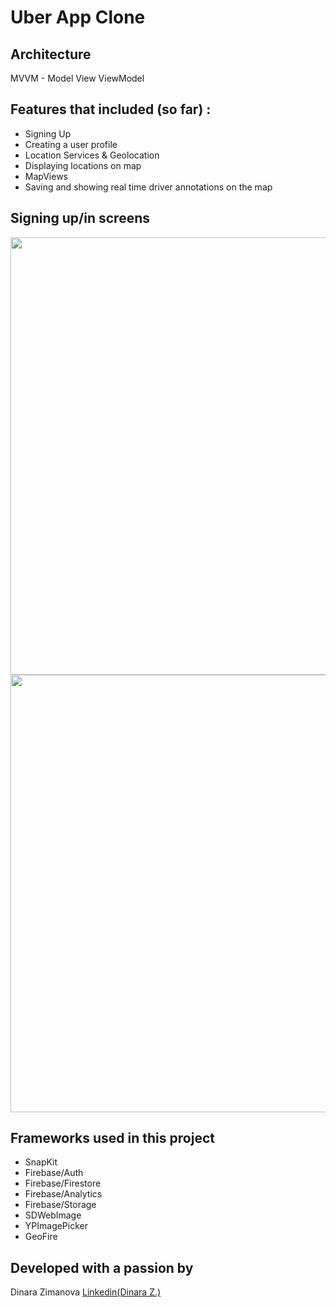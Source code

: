 <h1>Uber App Clone</h1>


<h2>Architecture</h2>
MVVM - Model View ViewModel

<h2>Features that included (so far) :</h2>
<ul>
  <li>Signing Up</li>
  <li>Creating a user profile</li>
  <li>Location Services & Geolocation</li>
  
  <li>Displaying locations on map</li>
  <li>MapViews</li>
  <li>Saving and showing real time driver annotations on the map</li>

</ul>
<h2>Signing up/in screens</h2>

<p align=”center”>
<img src="https://user-images.githubusercontent.com/22132871/156748631-fa4ab6b4-cee7-4bda-9946-776fe0e7047b.png" height="700">
<img src="https://user-images.githubusercontent.com/22132871/156748685-061d6019-7bbe-41ce-b9a9-a67c48b775dd.png"  height="700">
</p>

<h2>Frameworks used in this project </h2>
<ul>
  <li>SnapKit</li>
  <li>Firebase/Auth</li>
  <li>Firebase/Firestore</li>
  <li>Firebase/Analytics</li>
  <li>Firebase/Storage</li>
  <li>SDWebImage</li>
  <li>YPImagePicker</li>
  <li>GeoFire</li>

</ul>

<h2>Developed with a passion by</h2>
Dinara Zimanova
<a href="http://linkedin.com/in/madendinara/">Linkedin(Dinara Z.)</a>
